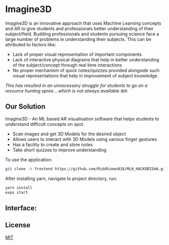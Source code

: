 # Imagine3D

Imagine3D is an innovative approach that uses Machine Learning concepts and AR to give students and professionals better understanding of their subject/field. Budding professionals and students pursuing science face a large number of problems in understanding their subjects. This can be attributed to factors like:

* Lack of proper visual representation of important components
* Lack of interactive physical diagrams that help in better understanding of the subject/concept through real time interactions
* No proper mechanism of quick notes/quizzes provided alongside such visual representations that help in improvement of subject knowledge.

_This has resulted in an unnecessary struggle for students to go on a resource hunting spree....which is not always available tbh_
 

## Our Solution

Imagine3D - An ML based AR visualisation software that helps students to understand difficult concepts on spot. 

* Scan images and get 3D Models for the desired object
* Allows users to interact with 3D Models using various finger gestures
* Has a facility to create and store notes 
* Take short quizzes to improve understanding 

To use the application: 
```bash
git clone -b frontend https://github.com/Riddhiman018/MLH_HACKODISHA.git
```
After installing yarn, navigate to project directory, run:
```bash
yarn install
expo start
```
## Interface:



## License
[MIT](https://choosealicense.com/licenses/mit/)